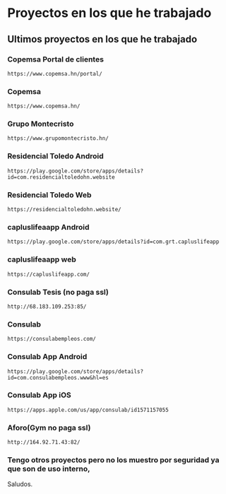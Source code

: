 # Proyectos en los que he trabajado
## Ultimos proyectos en los que he trabajado 


### Copemsa Portal de clientes
```
https://www.copemsa.hn/portal/
```

### Copemsa
```
https://www.copemsa.hn/
```

### Grupo Montecristo
```
https://www.grupomontecristo.hn/
```

### Residencial Toledo Android
```
https://play.google.com/store/apps/details?id=com.residencialtoledohn.website
```

### Residencial Toledo Web
```
https://residencialtoledohn.website/
```


### capluslifeaapp Android
```
https://play.google.com/store/apps/details?id=com.grt.capluslifeapp
```

### capluslifeaapp web
```
https://capluslifeapp.com/
```

### Consulab Tesis (no paga ssl)
```
http://68.183.109.253:85/
```
### Consulab
```
https://consulabempleos.com/
```
### Consulab App Android
```
https://play.google.com/store/apps/details?id=com.consulabempleos.www&hl=es
```
### Consulab App iOS
```
https://apps.apple.com/us/app/consulab/id1571157055
```

### Aforo(Gym no paga ssl)
```
http://164.92.71.43:82/
```

### Tengo otros proyectos pero no los muestro por seguridad ya que son de uso interno,
Saludos.
